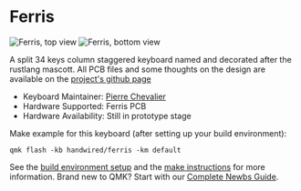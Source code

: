 # Ferris

![Ferris, top view](https://imgur.com/V4QuaGs.jpg)
![Ferris, bottom view](https://i.imgur.com/7DJYME8.jpg)

A split 34 keys column staggered keyboard named and decorated after the rustlang mascott. All PCB files and some thoughts on the design are available on the [project's github page](https://github.com/pierrechevalier83/ferris)

* Keyboard Maintainer: [Pierre Chevalier](https://github.com/pierrechevalier83)
* Hardware Supported: Ferris PCB
* Hardware Availability: Still in prototype stage

Make example for this keyboard (after setting up your build environment):

    qmk flash -kb handwired/ferris -km default

See the [build environment setup](https://docs.qmk.fm/#/getting_started_build_tools) and the [make instructions](https://docs.qmk.fm/#/getting_started_make_guide) for more information. Brand new to QMK? Start with our [Complete Newbs Guide](https://docs.qmk.fm/#/newbs).
